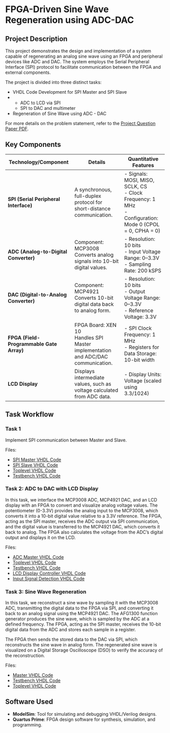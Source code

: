 # FPGA-Driven Sine Wave Regeneration using ADC-DAC
## **Project Description**
This project demonstrates the design and implementation of a system capable of regenerating an analog sine wave using an FPGA and peripheral devices like ADC and DAC. The system employs the Serial Peripheral Interface (SPI) protocol to facilitate communication between the FPGA and external components.

The project is divided into three distinct tasks:

* VHDL Code Development for SPI Master and SPI Slave
* -  ADC to LCD via SPI
  -  SPI to DAC and multimeter
* Regeneration of Sine Wave using ADC - DAC

For more details on the problem statement, refer to the [Project Question Paper PDF](ProjectQuestionPaper.pdf).

## **Key Components**

| **Technology/Component**    | **Details**                                                                                          | **Quantitative Features**                                      |
|------------------------------|------------------------------------------------------------------------------------------------------|---------------------------------------------------------------|
| **SPI (Serial Peripheral Interface)** | A synchronous, full-duplex protocol for short-distance communication.                           | - Signals: MOSI, MISO, SCLK, CS<br>- Clock Frequency: 1 MHz<br>- Configuration: Mode 0 (CPOL = 0, CPHA = 0) |
| **ADC (Analog-to-Digital Converter)**  | Component: MCP3008<br>Converts analog signals into 10-bit digital values.                       | - Resolution: 10 bits<br>- Input Voltage Range: 0–3.3V<br>- Sampling Rate: 200 kSPS |
| **DAC (Digital-to-Analog Converter)**  | Component: MCP4921<br>Converts 10-bit digital data back to analog form.                        | - Resolution: 10 bits<br>- Output Voltage Range: 0–3.3V<br>- Reference Voltage: 3.3V |
| **FPGA (Field-Programmable Gate Array)** | FPGA Board: XEN 10<br>Handles SPI Master implementation and ADC/DAC communication.       | - SPI Clock Frequency: 1 MHz<br>- Registers for Data Storage: 10-bit width |
| **LCD Display**              | Displays intermediate values, such as voltage calculated from ADC data.                             | - Display Units: Voltage (scaled using 3.3/1024) |

## **Task Workflow** 
### **Task 1** 
Implement SPI communication between Master and Slave.<br>

Files:
- [SPI Master VHDL Code](https://github.com/Foraum/need-to-think/blob/main/Task%201/part1_master.vhd)
- [SPI Slave VHDL Code](https://github.com/Foraum/need-to-think/blob/main/Task%201/part1_slave.vhd)
- [Toplevel VHDL Code](https://github.com/Foraum/need-to-think/blob/main/Task%201/Toplevel.vhd)
- [Testbench VHDL Code](https://github.com/Foraum/need-to-think/blob/main/Task%201/Testbench.vhd)

### **Task 2: ADC to DAC with LCD Display**
In this task, we interface the MCP3008 ADC, MCP4921 DAC, and an LCD display with an FPGA to convert and visualize analog voltage values. The potentiometer (0-3.3V) provides the analog input to the MCP3008, which converts it into a 10-bit digital value relative to a 3.3V reference. The FPGA, acting as the SPI master, receives the ADC output via SPI communication, and the digital value is transferred to the MCP4921 DAC, which converts it back to analog. The FPGA also calculates the voltage from the ADC’s digital output and displays it on the LCD.<br>

Files:
- [ADC Master VHDL Code](https://github.com/Foraum/need-to-think/blob/main/Task%202/part2_master.vhd)
- [Toplevel VHDL Code](Task%202/toplevel.vhd)
- [Testbench VHDL Code](https://github.com/Foraum/need-to-think/blob/main/Task%202/Testbench.vhd)
- [LCD Display Controller VHDL Code](Task%202/lcd_controller.vhd)
- [Input Signal Detection VHDL Code](Task%202/inp_detect.vhd)

### **Task 3: Sine Wave Regeneration**
In this task, we reconstruct a sine wave by sampling it with the MCP3008 ADC, transmitting the digital data to the FPGA via SPI, and converting it back to an analog signal using the MCP4921 DAC. The AFG1300 function generator produces the sine wave, which is sampled by the ADC at a defined frequency. The FPGA, acting as the SPI master, receives the 10-bit digital data from the ADC and stores each sample in a register.

The FPGA then sends the stored data to the DAC via SPI, which reconstructs the sine wave in analog form. The regenerated sine wave is visualized on a Digital Storage Oscilloscope (DSO) to verify the accuracy of the reconstruction.<br>

Files:
- [Master VHDL Code](Task%203/part3_master.vhd)
- [Testbench VHDL Code](Task%203/Testbench.vhd)
- [Toplevel VHDL Code](Task%203/toplevel.vhd)

## Software Used 
- **ModelSim**: Tool for simulating and debugging VHDL/Verilog designs.
- **Quartus Prime**: FPGA design software for synthesis, simulation, and programming.













